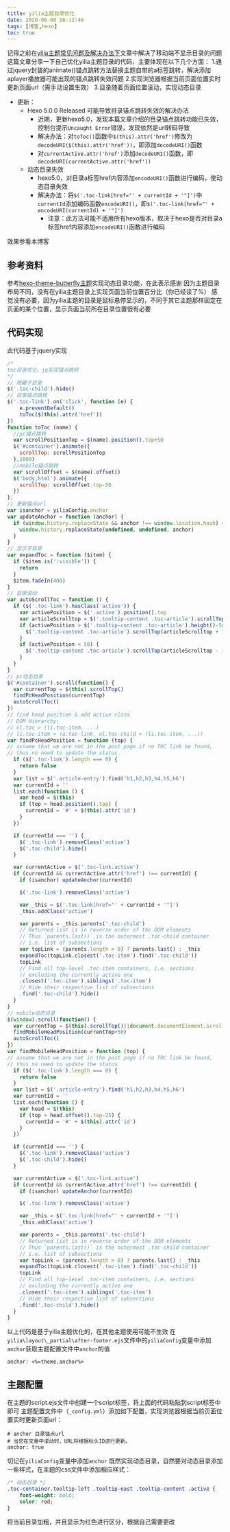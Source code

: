 ```yaml
---
title: yilia主题目录优化
date: 2020-06-08 16:12:46
tags: [博客,hexo]
toc: true
---
```

记得之前在[yilia主题常见问题及解决办法下](https://akbcd.github.io/2019/06/28/yilia主题常见问题及解决办法下/)文章中解决了移动端不显示目录的问题
这篇文章分享一下自己优化yilia主题目录的代码，主要体现在以下几个方面：
1.通过jquery封装的animate()锚点跳转方法替换主题自带的a标签跳转，解决添加aplayer播放器可能出现的锚点跳转失效问题
2.实现浏览器根据当前页面位置实时更新页面url（需手动设置生效）<!--more-->
3.目录随着页面位置滚动，实现动态目录
* 更新：
  * Hexo 5.0.0 Released 可能导致目录锚点跳转失效的解决办法
    * 近期，更新hexo5.0，发现本篇文章介绍的目录锚点跳转功能已失效，控制台提示`Uncaught Error`错误，发现依然是url转码导致
    * 解决办法：对`toToc()`函数中`$(this).attr('href')`修改为`decodeURI($(this).attr('href'))`，即添加`decodeURI()`函数
    * 对`currentActive.attr('href')`添加`decodeURI()`函数，即`decodeURI(currentActive.attr('href'))`
  * 动态目录失效
    * hexo5.0，对目录a标签href内容添加`encodeURI()`函数进行编码，使动态目录失效
    * 解决办法：将`$('.toc-link[href="' + currentId + '"]')`中`currentId`添加编码函数`encodeURI()`，即`$('.toc-link[href="' + encodeURI(currentId) + '"]')`
      * 注意：此方法可能不适用所有hexo版本，取决于hexo是否对目录a标签href内容添加`encodeURI()`函数进行编码

效果参看本博客
## 参考资料
参考[hexo-theme-butterfly主题](https://github.com/jerryc127/hexo-theme-butterfly)实现动态目录功能，在此表示感谢
因为主题目录布局不同，没有在yilia主题目录上实现页面当前位置百分比（你已经读了%）
感觉没有必要，因为yilia主题的目录是鼠标悬停显示的，不同于其它主题那样固定在页面的某个位置，显示页面当前所在目录位置很有必要
## 代码实现
此代码基于jquery实现
```js
/*
toc目录优化，jq实现锚点跳转
*/
// 隐藏子目录
$('.toc-child').hide()
// 目录锚点跳转
$('.toc-link').on('click', function (e) {
    e.preventDefault()
    toToc($(this).attr('href'))
})
function toToc (name) {
  //pc锚点跳转
  var scrollPositionTop = $(name).position().top+50
  $('#container').animate({
    scrollTop: scrollPositionTop
  },1000)
  //mobile锚点跳转
  var scrollOffset = $(name).offset()
  $('body,html').animate({
    scrollTop: scrollOffset.top-50
  })
};
// 更新锚点url
var isanchor = yiliaConfig.anchor
var updateAnchor = function (anchor) {
  if (window.history.replaceState && anchor !== window.location.hash) {
    window.history.replaceState(undefined, undefined, anchor)
  }
}
// 显示子目录
var expandToc = function ($item) {
  if ($item.is(':visible')) {
    return
  }
  $item.fadeIn(400)
}
// 目录滚动
var autoScrollToc = function () {
  if ($('.toc-link').hasClass('active')) {
    var activePosition = $('.active').position().top
    var articleScrolltop = $('.tooltip-content .toc-article').scrollTop()
    if (activePosition > $('.tooltip-content .toc-article').height()-50) {
      $('.tooltip-content .toc-article').scrollTop(articleScrolltop + 150)
    }
    if (activePosition < 50) {
      $('.tooltip-content .toc-article').scrollTop(articleScrolltop - 150)
    }
  }
}
// pc动态目录
$('#container').scroll(function() {
  var currentTop = $(this).scrollTop()
  findPcHeadPosition(currentTop)
  autoScrollToc()
})
// find head position & add active class
// DOM Hierarchy:
// ol.toc > (li.toc-item, ...)
// li.toc-item > (a.toc-link, ol.toc-child > (li.toc-item, ...))
var findPcHeadPosition = function (top) {
// assume that we are not in the post page if no TOC link be found,
// thus no need to update the status
  if ($('.toc-link').length === 0) {
    return false
  }
  var list = $('.article-entry').find('h1,h2,h3,h4,h5,h6')
  var currentId = ''
  list.each(function () {
    var head = $(this)
    if (top > head.position().top) {
      currentId = '#' + $(this).attr('id')
    }
  })

  if (currentId === '') {
    $('.toc-link').removeClass('active')
    $('.toc-child').hide()
  }

  var currentActive = $('.toc-link.active')
  if (currentId && currentActive.attr('href') !== currentId) {
    if (isanchor) updateAnchor(currentId)

    $('.toc-link').removeClass('active')

    var _this = $('.toc-link[href="' + currentId + '"]')
    _this.addClass('active')

    var parents = _this.parents('.toc-child')
    // Returned list is in reverse order of the DOM elements
    // Thus `parents.last()` is the outermost .toc-child container
    // i.e. list of subsections
    var topLink = (parents.length > 0) ? parents.last() : _this
    expandToc(topLink.closest('.toc-item').find('.toc-child'))
    topLink
    // Find all top-level .toc-item containers, i.e. sections
    // excluding the currently active one
    .closest('.toc-item').siblings('.toc-item')
    // Hide their respective list of subsections
    .find('.toc-child').hide()
  }
}
// mobile动态目录
$(window).scroll(function() {
  var currentTop = $(this).scrollTop()||document.documentElement.scrollTop
  findMobileHeadPosition(currentTop+50)
  autoScrollToc()
})
var findMobileHeadPosition = function (top) {
// assume that we are not in the post page if no TOC link be found,
// thus no need to update the status
  if ($('.toc-link').length === 0) {
    return false
  }
  var list = $('.article-entry').find('h1,h2,h3,h4,h5,h6')
  var currentId = ''
  list.each(function () {
    var head = $(this)
    if (top > head.offset().top-25) {
      currentId = '#' + $(this).attr('id')
    }
  })

  if (currentId === '') {
    $('.toc-link').removeClass('active')
    $('.toc-child').hide()
  }

  var currentActive = $('.toc-link.active')
  if (currentId && currentActive.attr('href') !== currentId) {
    if (isanchor) updateAnchor(currentId)

    $('.toc-link').removeClass('active')

    var _this = $('.toc-link[href="' + currentId + '"]')
    _this.addClass('active')

    var parents = _this.parents('.toc-child')
    // Returned list is in reverse order of the DOM elements
    // Thus `parents.last()` is the outermost .toc-child container
    // i.e. list of subsections
    var topLink = (parents.length > 0) ? parents.last() : _this
    expandToc(topLink.closest('.toc-item').find('.toc-child'))
    topLink
    // Find all top-level .toc-item containers, i.e. sections
    // excluding the currently active one
    .closest('.toc-item').siblings('.toc-item')
    // Hide their respective list of subsections
    .find('.toc-child').hide()
  }
}
```
以上代码是基于yilia主题优化的，在其他主题使用可能不生效
在`yilia\layout\_partial\after-footer.ejs`文件中的`yiliaConfig`变量中添加`anchor`获取主题配置文件中`anchor`的值
```
anchor: <%=theme.anchor%>
```
## 主题配置
在主题的script.ejs文件中创建一个script标签，将上面的代码粘贴到script标签中即可
主题配置文件中（`_config.yml`）添加如下配置，实现浏览器根据当前页面位置实时更新页面url：
```
# anchor 目录锚点url
# 当您在文章中滚动时，URL将根据标头ID进行更新。
anchor: true
```
切记在`yiliaConfig`变量中添加`anchor`
既然实现动态目录，自然要对动态目录添加一些样式，在主题的css文件中添加相应样式：
```css
/* 动态目录 */
.toc-container.tooltip-left .tooltip-east .tooltip-content .active {
    font-weight: bold;
    color: red;
}
```
将当前目录加粗，并且显示为红色进行区分，根据自己需要更改